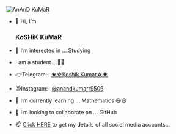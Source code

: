 ![AnAnD KuMaR](https://telegra.ph/file/4c3f4c1b8371f0e6d5d88.jpg)
- 👋 Hi, I’m <h3> KoSHiK KuMaR </h3>

- 👀 I’m interested in ... Studying

- I am a student....👨‍🎓

- 👉Telegram:- <a href=https://telegram.dog/Anand_Kumar_AK> ★☆Koshik Kumar☆★ </a>

- 😉Instagram:- <a href=https://instagram.com/anandkumarr9506> @anandkumarr9506 </a>

- 🌱 I’m currently learning ... Mathematics 😆😆
- 💞️ I’m looking to collaborate on ... GitHub
- 📫 <A href=https://telegra.ph/My-InFO-07-31> Click HERE </a> to get my details of all social media accounts...

<!---
Anand-AK-edx17/Anand-AK-edx17 is a ✨ special ✨ repository because its `README.md` (this file) appears on your GitHub profile.
You can click the Preview link to take a look at your changes.
--->

